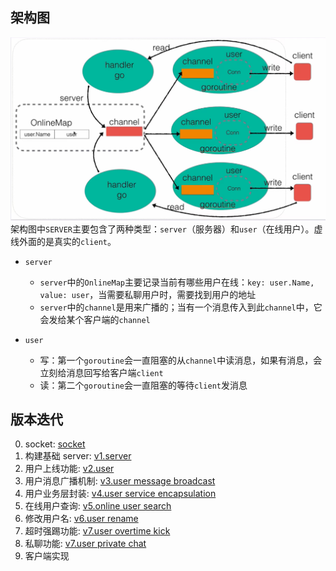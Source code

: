 ## 架构图

![1](./readme/imgs/1.png)  
架构图中`SERVER`主要包含了两种类型：`server`（服务器）和`user`（在线用户）。虚线外面的是真实的`client`。

- `server`

  - `server`中的`OnlineMap`主要记录当前有哪些用户在线：`key: user.Name, value: user`，当需要私聊用户时，需要找到用户的地址
  - `server`中的`channel`是用来广播的；当有一个消息传入到此`channel`中，它会发给某个客户端的`channel`

- `user`
  - 写：第一个`goroutine`会一直阻塞的从`channel`中读消息，如果有消息，会立刻给消息回写给客户端`client`
  - 读：第二个`goroutine`会一直阻塞的等待`client`发消息

## 版本迭代

0. socket: <a href = "./readme/socket.md">socket</a>
1. 构建基础 server: <a href = "./readme/v1.server.readme.md">v1.server</a>
2. 用户上线功能: <a href = "./readme/v2.user.readme.md">v2.user</a>
3. 用户消息广播机制: <a href = "./readme/v3.user_message_broadcast.readme.md">v3.user message broadcast</a>
4. 用户业务层封装: <a href = "./readme/v4.user_service_encapsulation.readme.md">v4.user service encapsulation</a>
5. 在线用户查询: <a href = "./readme/v5.online_user_search.readme.md">v5.online user search</a>
6. 修改用户名: <a href = "./readme/v6.user_rename.readme.md">v6.user rename</a>
7. 超时强踢功能: <a href = "./readme/v7.user_overtime_kick.readme.md">v7.user overtime kick</a>
8. 私聊功能: <a href = "./readme/v8.user_private_chat.readme.md">v7.user private chat</a>
9. 客户端实现
